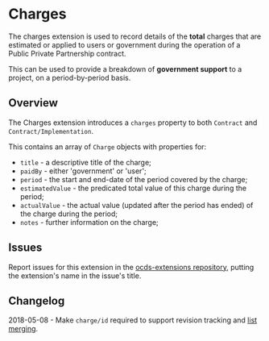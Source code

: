 # Charges

The charges extension is used to record details of the **total** charges that are estimated or applied to users or government during the operation of a Public Private Partnership contract.

This can be used to provide a breakdown of **government support** to a project, on a period-by-period basis.

## Overview

The Charges extension introduces a `charges` property to both `Contract` and `Contract/Implementation`.

This contains an array of `Charge` objects with properties for:

* `title` - a descriptive title of the charge;
* `paidBy` - either 'government' or 'user';
* `period` - the start and end-date of the period covered by the charge;
* `estimatedValue` - the predicated total value of this charge during the period;
* `actualValue` - the actual value (updated after the period has ended) of the charge during the period;
* `notes` - further information on the charge;

## Issues

Report issues for this extension in the [ocds-extensions repository](https://github.com/open-contracting/ocds-extensions/issues), putting the extension's name in the issue's title.

## Changelog

2018-05-08 - Make `charge/id` required to support revision tracking and [list merging](http://standard.open-contracting.org/latest/en/schema/merging/#lists).